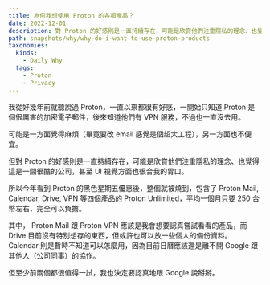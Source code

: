```yaml
---
title: 為何我想使用 Proton 的各項產品？
date: 2022-12-01
description: 對 Proton 的好感則是一直持續存在，可能是欣賞他們注重隱私的理念、也覺得這是一間很酷的公司，甚至 UI 視覺方面也很合我的胃口。
path: snapshots/why/why-do-i-want-to-use-proton-products
taxonomies:
  kinds: 
    - Daily Why
  tags: 
    - Proton
    - Privacy
---
```


我從好幾年前就聽說過 Proton，一直以來都很有好感，一開始只知道 Proton 是個很厲害的加密電子郵件，後來知道他們有 VPN 服務，不過也一直沒去用。

可能是一方面覺得麻煩（畢竟要改 email 感覺是個超大工程），另一方面也不便宜。

但對 Proton 的好感則是一直持續存在，可能是欣賞他們注重隱私的理念、也覺得這是一間很酷的公司，甚至 UI 視覺方面也很合我的胃口。

所以今年看到 Proton 的黑色星期五優惠後，整個就被燒到，包含了 Proton Mail, Calendar, Drive, VPN 等四個產品的 Proton Unlimited，平均一個月只要 250 台幣左右，完全可以負擔。

其中， Proton Mail 跟 Proton VPN 應該是我會想要認真嘗試看看的產品，而 Drive 目前沒有特別想存的東西，但或許也可以放一些個人的備份資料。 Calendar 則是暫時不知道可以怎麼用，因為目前日曆應該還是離不開 Google 跟其他人（公司同事）的協作。

但至少前兩個都很值得一試，我也決定要認真地跟 Google 說掰掰。